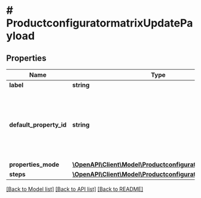 # # ProductconfiguratormatrixUpdatePayload

## Properties

Name | Type | Description | Notes
------------ | ------------- | ------------- | -------------
**label** | **string** |  | [optional]
**default_property_id** | **string** | default_property_id is the id of the property that will be used as the starting point to calculate the differences between the properties. | [optional]
**properties_mode** | [**\OpenAPI\Client\Model\ProductconfiguratorPropertyMode**](ProductconfiguratorPropertyMode.md) |  | [optional]
**steps** | [**\OpenAPI\Client\Model\ProductconfiguratormatrixStep[]**](ProductconfiguratormatrixStep.md) |  | [optional]

[[Back to Model list]](../../README.md#models) [[Back to API list]](../../README.md#endpoints) [[Back to README]](../../README.md)
